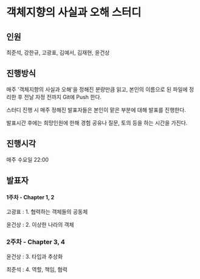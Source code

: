 # 객체지향의 사실과 오해 스터디

## 인원

최준석, 강한규, 고광표, 김예서, 김재현, 윤건상

## 진행방식

매주 '객체지향의 사실과 오해'을 정해진 분량만큼 읽고, 본인의 이름으로 된 파일에 정리한 후 전날 자정 전까지 Git에 Push 한다.

스터디 진행 시 매주 정해진 발표자들은 본인이 맡은 부분에 대해 발표를 진행한다.

발표시간 후에는 희망인원에 한해 경험 공유나 질문, 토의 등을 하는 시간을 가진다.

## 진행시각

매주 수요일 22:00

## 발표자

#### 1주차 - Chapter 1, 2

고광표 : 1. 협력하는 객체들의 공동체

윤건상 : 2. 이상한 나라의 객체

### 2주차 - Chapter 3, 4

윤건상 : 3. 타입과 추상화

최준석 : 4. 역할, 책임, 협력
